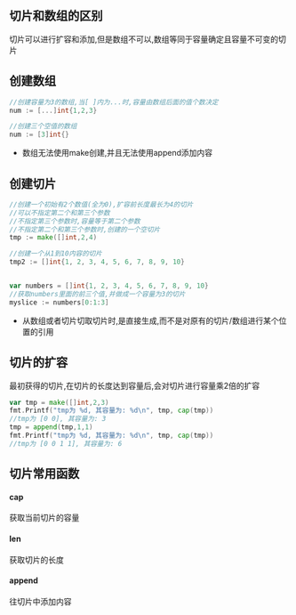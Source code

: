 ## 切片和数组的区别

切片可以进行扩容和添加,但是数组不可以,数组等同于容量确定且容量不可变的切片

## 创建数组

```go
//创建容量为3的数组,当[ ]内为...时,容量由数组后面的值个数决定
num := [...]int{1,2,3}

//创建三个空值的数组
num := [3]int{}
```

* 数组无法使用make创建,并且无法使用append添加内容

## 创建切片

```go
//创建一个初始有2个数值(全为0),扩容前长度最长为4的切片
//可以不指定第二个和第三个参数
//不指定第三个参数时,容量等于第二个参数
//不指定第二个和第三个参数时,创建的一个空切片
tmp := make([]int,2,4)

//创建一个从1到10内容的切片
tmp2 := []int{1, 2, 3, 4, 5, 6, 7, 8, 9, 10}


var numbers = []int{1, 2, 3, 4, 5, 6, 7, 8, 9, 10}
//获取numbers里面的前三个值,并做成一个容量为3的切片
myslice := numbers[0:1:3]
```

* 从数组或者切片切取切片时,是直接生成,而不是对原有的切片/数组进行某个位置的引用

## 切片的扩容

最初获得的切片,在切片的长度达到容量后,会对切片进行容量乘2倍的扩容

```go
var tmp = make([]int,2,3)
fmt.Printf("tmp为 %d, 其容量为: %d\n", tmp, cap(tmp))
//tmp为 [0 0], 其容量为: 3
tmp = append(tmp,1,1)
fmt.Printf("tmp为 %d, 其容量为: %d\n", tmp, cap(tmp))
//tmp为 [0 0 1 1], 其容量为: 6
```

## 切片常用函数

#### cap

获取当前切片的容量

#### len

获取切片的长度

#### append

往切片中添加内容